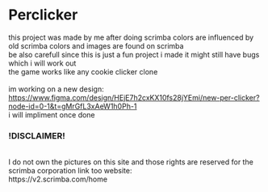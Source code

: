 # Perclicker
this project was made by me after doing scrimba colors are influenced by old scrimba colors and images are found on scrimba <br>
be also carefull since this is just a fun project i made it might still have bugs which i will work out <br>
the game works like any cookie clicker clone
<br> <br>
im working on a new design: <br>
https://www.figma.com/design/HEjE7h2cxKX10fs28jYEmi/new-per-clicker?node-id=0-1&t=gMrGfL3xAeW1h0Ph-1 <br>
i will impliment once done
<br>
### !DISCLAIMER!
<br>
I do not own the pictures on this site and those rights are reserved for the scrimba corporation
link too website: <br>
https://v2.scrimba.com/home
